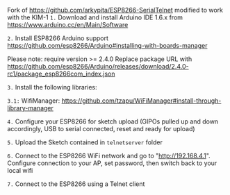 Fork of https://github.com/arkypita/ESP8266-SerialTelnet modified to work with the KIM-1
`1.`  Download and install Arduino IDE 1.6.x from https://www.arduino.cc/en/Main/Software

`2.`  Install ESP8266 Arduino support https://github.com/esp8266/Arduino#installing-with-boards-manager

Please note: require version >= 2.4.0 
Replace package URL with https://github.com/esp8266/Arduino/releases/download/2.4.0-rc1/package_esp8266com_index.json

`3.`  Install the following libraries:

`3.1:`  WifiManager: https://github.com/tzapu/WiFiManager#install-through-library-manager

`4.` Configure your ESP8266 for sketch upload (GIPOs pulled up and down accordingly, USB to serial connected, reset and ready for upload)

`5.`  Upload the Sketch contained in `telnetserver` folder

`6.`  Connect to the ESP8266 WiFi network and go to "http://192.168.4.1". Configure connection to your AP, set password, then switch back to your local wifi 

`7.` Connect to the ESP8266 using a Telnet client
